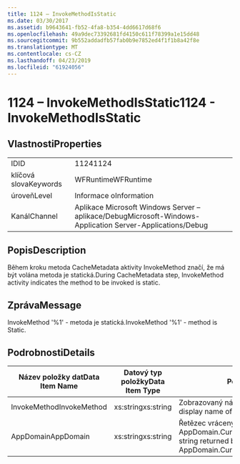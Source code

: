 ```yaml
---
title: 1124 – InvokeMethodIsStatic
ms.date: 03/30/2017
ms.assetid: b9643641-fb52-4fa8-b354-4dd6617d68f6
ms.openlocfilehash: 49a9dec73392681fd4150c611f78399a1e15dd48
ms.sourcegitcommit: 9b552addadfb57fab0b9e7852ed4f1f1b8a42f8e
ms.translationtype: MT
ms.contentlocale: cs-CZ
ms.lasthandoff: 04/23/2019
ms.locfileid: "61924056"
---
```

# <a name="1124---invokemethodisstatic"></a><span data-ttu-id="f233a-102">1124 – InvokeMethodIsStatic</span><span class="sxs-lookup"><span data-stu-id="f233a-102">1124 - InvokeMethodIsStatic</span></span>
## <a name="properties"></a><span data-ttu-id="f233a-103">Vlastnosti</span><span class="sxs-lookup"><span data-stu-id="f233a-103">Properties</span></span>  
  
|||  
|-|-|  
|<span data-ttu-id="f233a-104">ID</span><span class="sxs-lookup"><span data-stu-id="f233a-104">ID</span></span>|<span data-ttu-id="f233a-105">1124</span><span class="sxs-lookup"><span data-stu-id="f233a-105">1124</span></span>|  
|<span data-ttu-id="f233a-106">klíčová slova</span><span class="sxs-lookup"><span data-stu-id="f233a-106">Keywords</span></span>|<span data-ttu-id="f233a-107">WFRuntime</span><span class="sxs-lookup"><span data-stu-id="f233a-107">WFRuntime</span></span>|  
|<span data-ttu-id="f233a-108">úroveň</span><span class="sxs-lookup"><span data-stu-id="f233a-108">Level</span></span>|<span data-ttu-id="f233a-109">Informace o</span><span class="sxs-lookup"><span data-stu-id="f233a-109">Information</span></span>|  
|<span data-ttu-id="f233a-110">Kanál</span><span class="sxs-lookup"><span data-stu-id="f233a-110">Channel</span></span>|<span data-ttu-id="f233a-111">Aplikace Microsoft Windows Server – aplikace/Debug</span><span class="sxs-lookup"><span data-stu-id="f233a-111">Microsoft-Windows-Application Server-Applications/Debug</span></span>|  
  
## <a name="description"></a><span data-ttu-id="f233a-112">Popis</span><span class="sxs-lookup"><span data-stu-id="f233a-112">Description</span></span>  
 <span data-ttu-id="f233a-113">Během kroku metoda CacheMetadata aktivity InvokeMethod značí, že má být volána metoda je statická.</span><span class="sxs-lookup"><span data-stu-id="f233a-113">During CacheMetadata step, InvokeMethod activity indicates the method to be invoked is static.</span></span>  
  
## <a name="message"></a><span data-ttu-id="f233a-114">Zpráva</span><span class="sxs-lookup"><span data-stu-id="f233a-114">Message</span></span>  
 <span data-ttu-id="f233a-115">InvokeMethod '%1' - metoda je statická.</span><span class="sxs-lookup"><span data-stu-id="f233a-115">InvokeMethod '%1' - method is Static.</span></span>  
  
## <a name="details"></a><span data-ttu-id="f233a-116">Podrobnosti</span><span class="sxs-lookup"><span data-stu-id="f233a-116">Details</span></span>  
  
|<span data-ttu-id="f233a-117">Název položky dat</span><span class="sxs-lookup"><span data-stu-id="f233a-117">Data Item Name</span></span>|<span data-ttu-id="f233a-118">Datový typ položky</span><span class="sxs-lookup"><span data-stu-id="f233a-118">Data Item Type</span></span>|<span data-ttu-id="f233a-119">Popis</span><span class="sxs-lookup"><span data-stu-id="f233a-119">Description</span></span>|  
|--------------------|--------------------|-----------------|  
|<span data-ttu-id="f233a-120">InvokeMethod</span><span class="sxs-lookup"><span data-stu-id="f233a-120">InvokeMethod</span></span>|<span data-ttu-id="f233a-121">xs:string</span><span class="sxs-lookup"><span data-stu-id="f233a-121">xs:string</span></span>|<span data-ttu-id="f233a-122">Zobrazovaný název aktivity InvokeMethod</span><span class="sxs-lookup"><span data-stu-id="f233a-122">The display name of the InvokeMethod activity.</span></span>|  
|<span data-ttu-id="f233a-123">AppDomain</span><span class="sxs-lookup"><span data-stu-id="f233a-123">AppDomain</span></span>|<span data-ttu-id="f233a-124">xs:string</span><span class="sxs-lookup"><span data-stu-id="f233a-124">xs:string</span></span>|<span data-ttu-id="f233a-125">Řetězec vrácený funkcí AppDomain.CurrentDomain.FriendlyName.</span><span class="sxs-lookup"><span data-stu-id="f233a-125">The string returned by AppDomain.CurrentDomain.FriendlyName.</span></span>|
